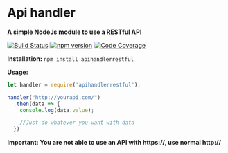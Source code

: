 # Api handler
**A simple NodeJs module to use a RESTful API**

[![Build Status](https://travis-ci.org/talonbragg/apihandler.svg?branch=master)](https://travis-ci.org/talonbragg/apihandler)
[![npm version](https://badge.fury.io/js/apihandlerrestful.svg)](https://badge.fury.io/js/apihandlerrestful)
<a href="https://codecov.io/gh/talonbragg/apihandler"><img src="https://codecov.io/gh/talonbragg/apihandler/branch/master/graph/badge.svg" alt="Code Coverage"></a>

**Installation:**
`npm install apihandlerrestful`


**Usage:**

```javascript
let handler = require('apihandlerrestful');

handler("http://yourapi.com/")
  .then(data => {
    console.log(data.value);

    //Just do whatever you want with data
  })
```

**Important: You are not able to use an API with https://, use normal http://**
